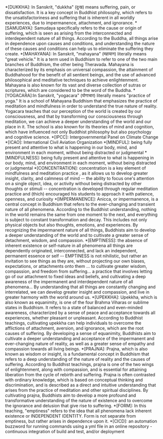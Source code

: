 *[DUKKHA]: In Sanskrit, "dukkha" (दुःख) means suffering, pain, or dissatisfaction. It is a key concept in Buddhist philosophy, which refers to the unsatisfactoriness and suffering that is inherent in all worldly experiences, due to impermanence, attachment, and ignorance.
*[SAMUDAYA]: Samudaya specifically refers to the cause or origin of suffering, which is seen as arising from the interconnected and interdependent nature of all things. According to the Buddha, all things arise in dependence upon causes and conditions, and understanding the nature of these causes and conditions can help us to eliminate the suffering they create.
*[MAHAYANA]: In Sanskrit, "mahayana" (महायान) literally means "great vehicle." It is a term used in Buddhism to refer to one of the two main branches of Buddhism, the other being Theravada. Mahayana is characterized by its emphasis on universal compassion, the attainment of Buddhahood for the benefit of all sentient beings, and the use of advanced philosophical and meditative techniques to achieve enlightenment. Mahayana is also known for its vast and diverse collection of sutras or scriptures, which are considered to be the word of the Buddha. 
*[YOGACARA]:In Sanskrit, "yogacara" (योगाचार) literally means "practice of yoga." It is a school of Mahayana Buddhism that emphasizes the practice of meditation and mindfulness in order to understand the true nature of reality. Yogacara teaches that our perception of the world is created by our consciousness, and that by transforming our consciousness through meditation, we can achieve a deeper understanding of the world and our place in it. The school is also known for its theories of mind and cognition, which have influenced not only Buddhist philosophy but also psychology and cognitive science.
*[IPCC]: Intergovernmental Panel on Climate Change
*[ICAO]: International Civil Aviation Organization
*[MINDFUL]:  being fully present and attentive to what is happening in our body, mind, and environment in each moment, without being distracted or judgmental
*[MINDFULNESS]:  being fully present and attentive to what is happening in our body, mind, and environment in each moment, without being distracted or judgmental
*[CONCENTRATION]: concentration is a key element of mindfulness and meditation practice , as it allows us to develop greater insight, clarity, and calmness of mind --  the ability to focus one's attention on a single object, idea, or activity without being distracted by other thoughts or stimuli -- concentration is developed through regular meditation practice and (thich) encouraged his students to approach it with patience, openness, and curiosity
*[IMPERMANENCE]: Anicca, or impermanence, is a central concept in Buddhism that refers to the ever-changing and transient nature of all phenomena. According to the Buddhist understanding, nothing in the world remains the same from one moment to the next, and everything is subject to constant transformation and decay. This includes not only physical objects but also thoughts, emotions, and experiences. By recognizing the impermanent nature of all things, Buddhists aim to develop a deeper understanding of the world and to cultivate a greater sense of detachment, wisdom, and compassion.
*[EMPTINESS]: the absence of inherent existence or self-nature in all phenomena all things are dependently originated, interconnected, and lack an independent, permanent essence or self -- EMPTINESS is not nihilistic, but rather an invitation to see things as they are, without projecting our own biases, expectations, or attachments onto them ... to cultivate greater wisdom, compassion, and freedom from suffering...  a practice that involves letting go of our attachment to fixed ideas and beliefs, and cultivating a deep awareness of the impermanent and interdependent nature of all phenomena...  By understanding that all things are constantly changing and interrelated, we can develop greater insight and compassion, and live in greater harmony with the world around us.
*[UPEKKHA]: Upekkha, which is also known as equanimity, is one of the four Brahma Viharas or sublime states in Buddhism. It refers to a state of balanced and even-minded awareness, characterized by a sense of peace and acceptance towards all experiences, whether pleasant or unpleasant. According to Buddhist teachings, cultivating upekkha can help individuals to overcome the afflictions of attachment, aversion, and ignorance, which are the root causes of suffering. By developing a sense of equanimity, Buddhists aim to cultivate a deeper understanding and acceptance of the impermanent and ever-changing nature of reality, as well as a greater sense of empathy and compassion towards all living beings.
*[PRAJNA]: Prajna, which is also known as wisdom or insight, is a fundamental concept in Buddhism that refers to a deep understanding of the nature of reality and the causes of suffering. According to Buddhist teachings, prajna is one of the two wings of enlightenment, along with compassion, and is essential for attaining liberation from the cycle of rebirth and suffering. Prajna is often contrasted with ordinary knowledge, which is based on conceptual thinking and discrimination, and is described as a direct and intuitive understanding that arises from the practice of meditation and other spiritual disciplines. By cultivating prajna, Buddhists aim to develop a more profound and transformative understanding of the nature of existence and to overcome the ignorance and delusion that give rise to suffering.
*[FORM]: In this teaching, "emptiness" refers to the idea that all phenomena lack inherent existence or INDEPENDENT IDENTITY.  Form is not separate from emptiness, but rather arises in dependence upon it.
*[CICD]:    an automation buzzword for running commands using a yml file in an online repository - continuous integration of build and test, and/or deployment